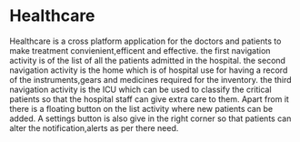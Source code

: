 # Healthcare
Healthcare is a cross platform application for the doctors and patients to make treatment convienient,efficent and effective.
the first navigation activity is of the list of all the patients admitted in the hospital.
the second navigation activity is the home which is of hospital use for having a record of the instruments,gears and medicines required for the inventory.
the third navigation activity is the ICU which can be used to classify the critical patients so that the hospital staff can give extra care to them.
Apart from it there is a floating button on the list activity where new patients can be added.
A settings button is also give in the right corner so that patients can alter the notification,alerts as per there need.
